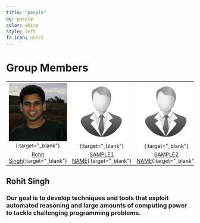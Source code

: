 ```yaml
---
title: "people"
bg: purple
color: white
style: left
fa-icon: users
---
```


<script>
var links = document.links;

for (var i = 0, linksLength = links.length; i < linksLength; i++) {
   if (links[i].hostname != window.location.hostname) {
       links[i].target = '_blank';
   } 
}
</script>

# Group Members

|   |   |   |   |   |   |
|:-:|:-:|:-:|:-:|:-:|:-:|
| [ ![Rohit Singh](/img/rohit.jpg)](http://rohitsingh.net){:target="_blank"}  | [ ![SAMPLE1 NAME](/img/sample.jpg)](http://sample.com){:target="_blank"} |  [ ![SAMPLE2 NAME](/img/sample.jpg)](http://sample.com){:target="_blank"} | [ ![SAMPLE3 NAME](/img/sample.jpg)](http://sample.com){:target="_blank"} | [ ![SAMPLE4 NAME](/img/sample.jpg)](http://sample.com){:target="_blank"} | [ ![SAMPLE5 NAME](/img/sample.jpg)](http://sample.com){:target="_blank"} |
| [Rohit Singh](http://rohitsingh.net){:target="_blank"}| [SAMPLE1 NAME](http://sample.com){:target="_blank"}| [SAMPLE2 NAME](http://sample.com){:target="_blank"}| [SAMPLE3 NAME](http://sample.com){:target="_blank"}| [SAMPLE4 NAME](http://sample.com){:target="_blank"}| [SAMPLE5 NAME](http://sample.com){:target="_blank"}|



## Rohit Singh
### Our goal is to develop techniques and tools that exploit automated reasoning and large amounts of computing power to tackle challenging programming problems.
